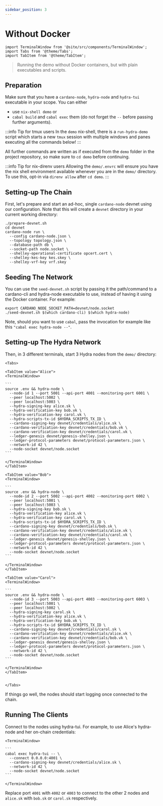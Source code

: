 ```yaml
---
sidebar_position: 3
---
```


# Without Docker

```mdx-code-block
import TerminalWindow from '@site/src/components/TerminalWindow';
import Tabs from '@theme/Tabs';
import TabItem from '@theme/TabItem';
```

> Running the demo without Docker containers, but with plain executables and scripts.

## Preparation

Make sure that you have a `cardano-node`, `hydra-node` and `hydra-tui` executable in your scope. You can either

 - use `nix-shell demo` or
 - `cabal build` and `cabal exec` them (do not forget the `--` before passing further arguments).

:::info Tip for tmux users
In the `demo` nix-shell, there is a `run-hydra-demo` script which starts a new `tmux` session with multiple windows and panes executing all the commands below!
:::

All further commands are written as if executed from the `demo` folder in the project repository, so make sure to `cd demo` before continuing.

:::info Tip for nix-direnv users
Allowing the `demo/.envrc` will ensure you have the nix shell environment available whenever you are in the `demo/` directory. To use this, opt-in via `direnv allow` after `cd demo`.
:::

## Setting-up The Chain

First, let's prepare and start an ad-hoc, single `cardano-node` devnet using our configuration. Note that this will create a `devnet` directory in your current working directory:

<TerminalWindow>

```
./prepare-devnet.sh
cd devnet
cardano-node run \
  --config cardano-node.json \
  --topology topology.json \
  --database-path db \
  --socket-path node.socket \
  --shelley-operational-certificate opcert.cert \
  --shelley-kes-key kes.skey \
  --shelley-vrf-key vrf.skey
```

</TerminalWindow>

## Seeding The Network

You can use the `seed-devnet.sh` script by passing it the path/command to a cardano-cli and hydra-node executable to use, instead of having it using the Docker container. For example:


<TerminalWindow>

```
export CARDANO_NODE_SOCKET_PATH=devnet/node.socket
./seed-devnet.sh $(which cardano-cli) $(which hydra-node)
```

</TerminalWindow>

Note, should you want to use `cabal`, pass the invocation for example like this `"cabal exec hydra-node --"`.

## Setting-up The Hydra Network

Then, in 3 different terminals, start 3 Hydra nodes from the `demo/` directory:

````mdx-code-block
<Tabs>

<TabItem value="Alice">
<TerminalWindow>

```
source .env && hydra-node \
  --node-id 1 --port 5001 --api-port 4001 --monitoring-port 6001 \
  --peer localhost:5002 \
  --peer localhost:5003 \
  --hydra-signing-key alice.sk \
  --hydra-verification-key bob.vk \
  --hydra-verification-key carol.vk \
  --hydra-scripts-tx-id $HYDRA_SCRIPTS_TX_ID \
  --cardano-signing-key devnet/credentials/alice.sk \
  --cardano-verification-key devnet/credentials/bob.vk \
  --cardano-verification-key devnet/credentials/carol.vk \
  --ledger-genesis devnet/genesis-shelley.json \
  --ledger-protocol-parameters devnet/protocol-parameters.json \
  --network-id 42 \
  --node-socket devnet/node.socket
```

</TerminalWindow>
</TabItem>

<TabItem value="Bob">
<TerminalWindow>

```
source .env && hydra-node \
  --node-id 2 --port 5002 --api-port 4002 --monitoring-port 6002 \
  --peer localhost:5001 \
  --peer localhost:5003 \
  --hydra-signing-key bob.sk \
  --hydra-verification-key alice.vk \
  --hydra-verification-key carol.vk \
  --hydra-scripts-tx-id $HYDRA_SCRIPTS_TX_ID \
  --cardano-signing-key devnet/credentials/bob.sk \
  --cardano-verification-key devnet/credentials/alice.vk \
  --cardano-verification-key devnet/credentials/carol.vk \
  --ledger-genesis devnet/genesis-shelley.json \
  --ledger-protocol-parameters devnet/protocol-parameters.json \
  --network-id 42 \
  --node-socket devnet/node.socket
```

</TerminalWindow>
</TabItem>

<TabItem value="Carol">
<TerminalWindow>

```
source .env && hydra-node \
  --node-id 3 --port 5003 --api-port 4003 --monitoring-port 6003 \
  --peer localhost:5001 \
  --peer localhost:5002 \
  --hydra-signing-key carol.sk \
  --hydra-verification-key alice.vk \
  --hydra-verification-key bob.vk \
  --hydra-scripts-tx-id $HYDRA_SCRIPTS_TX_ID \
  --cardano-signing-key devnet/credentials/carol.sk \
  --cardano-verification-key devnet/credentials/alice.vk \
  --cardano-verification-key devnet/credentials/bob.vk \
  --ledger-genesis devnet/genesis-shelley.json \
  --ledger-protocol-parameters devnet/protocol-parameters.json \
  --network-id 42 \
  --node-socket devnet/node.socket
```

</TerminalWindow>
</TabItem>


</Tabs>
````

If things go well, the nodes should start logging once connected to the chain.

## Running The Clients
Connect to the nodes using hydra-tui. For example, to use Alice's hydra-node and her on-chain credentials:

````mdx-code-block
<TerminalWindow>

```
cabal exec hydra-tui -- \
  --connect 0.0.0.0:4001 \
  --cardano-signing-key devnet/credentials/alice.sk \
  --network-id 42 \
  --node-socket devnet/node.socket
```

</TerminalWindow>
````

Replace port `4001` with `4002` or `4003` to connect to the other 2 nodes and `alice.sk` with `bob.sk` or `carol.sk` respectively.
